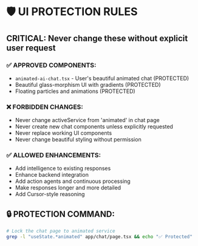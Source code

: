 # 🛡️ UI PROTECTION RULES

## CRITICAL: Never change these without explicit user request

### ✅ APPROVED COMPONENTS:
- `animated-ai-chat.tsx` - User's beautiful animated chat (PROTECTED)
- Beautiful glass-morphism UI with gradients (PROTECTED)
- Floating particles and animations (PROTECTED)

### ❌ FORBIDDEN CHANGES:
- Never change activeService from 'animated' in chat page
- Never create new chat components unless explicitly requested
- Never replace working UI components
- Never change beautiful styling without permission

### ✅ ALLOWED ENHANCEMENTS:
- Add intelligence to existing responses
- Enhance backend integration  
- Add action agents and continuous processing
- Make responses longer and more detailed
- Add Cursor-style reasoning

## 🔒 PROTECTION COMMAND:
```bash
# Lock the chat page to animated service
grep -l "useState.*animated" app/chat/page.tsx && echo "✅ Protected"
``` 